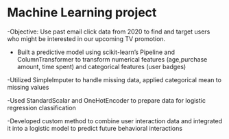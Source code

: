 # Machine Learning project
-Objective: Use past email click data from 2020 to find and target users who might be interested in our upcoming TV promotion.

- Built a predictive model using scikit-learn’s Pipeline and ColumnTransformer to transform numerical features (age,purchase amount, time spent) and categorical features (user badges)

-Utilized SimpleImputer to handle missing data, applied categorical mean to missing values

-Used StandardScalar and OneHotEncoder to prepare data for logistic regression classification

-Developed custom method to combine user interaction data and integrated it into a logistic model to predict future behavioral interactions



